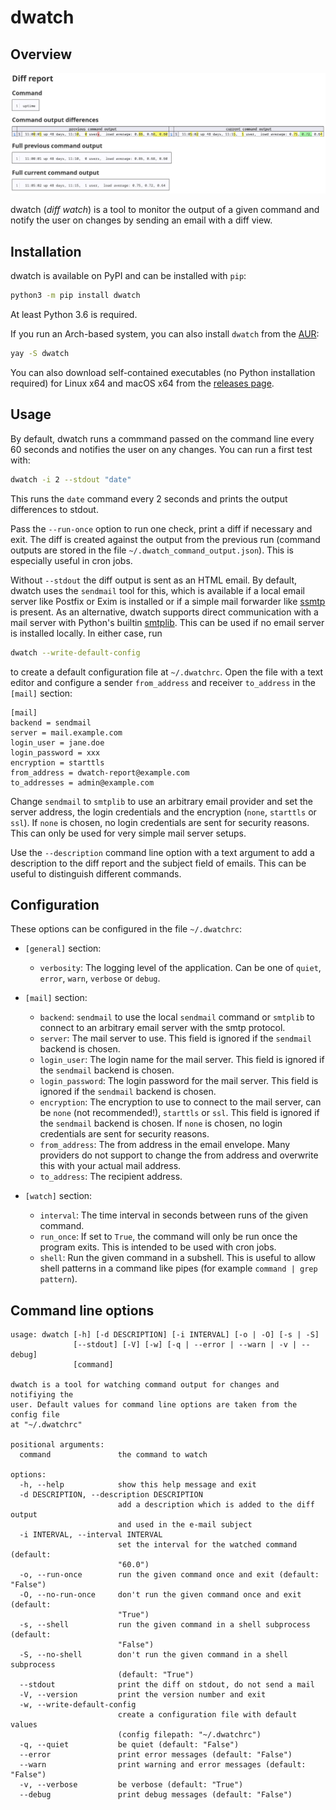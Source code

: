 # dwatch

## Overview

![example_report](https://raw.githubusercontent.com/IngoMeyer441/dwatch/master/example_report.png)

dwatch (*diff watch*) is a tool to monitor the output of a given command and notify the user on changes by sending an
email with a diff view.

## Installation

dwatch is available on PyPI and can be installed with `pip`:

```bash
python3 -m pip install dwatch
```

At least Python 3.6 is required.

If you run an Arch-based system, you can also install `dwatch` from the
[AUR](https://aur.archlinux.org/packages/dwatch/):

```bash
yay -S dwatch
```

You can also download self-contained executables (no Python installation required) for Linux x64 and macOS x64 from the
[releases page](https://github.com/IngoMeyer441/dwatch/releases).

## Usage

By default, dwatch runs a commmand passed on the command line every 60 seconds and notifies the user on any changes. You
can run a first test with:

```bash
dwatch -i 2 --stdout "date"
```

This runs the `date` command every 2 seconds and prints the output differences to stdout.

Pass the `--run-once` option to run one check, print a diff if necessary and exit. The diff is created against the
output from the previous run (command outputs are stored in the file `~/.dwatch_command_output.json`). This is
especially useful in cron jobs.

Without `--stdout` the diff output is sent as an HTML email. By default, dwatch uses the `sendmail` tool for this, which
is available if a local email server like Postfix or Exim is installed or if a simple mail forwarder like
[ssmtp](https://packages.debian.org/stable/ssmtp) is present. As an alternative, dwatch supports direct communication
with a mail server with Python's builtin [smtplib](https://docs.python.org/3/library/smtplib.html). This can be used if
no email server is installed locally. In either case, run

```bash
dwatch --write-default-config
```

to create a default configuration file at `~/.dwatchrc`. Open the file with a text editor and configure a sender
`from_address` and receiver `to_address` in the `[mail]` section:

```text
[mail]
backend = sendmail
server = mail.example.com
login_user = jane.doe
login_password = xxx
encryption = starttls
from_address = dwatch-report@example.com
to_addresses = admin@example.com
```

Change `sendmail` to `smtplib` to use an arbitrary email provider and set the server address, the login credentials and
the encryption (`none`, `starttls` or `ssl`). If `none` is chosen, no login credentials are sent for security reasons.
This can only be used for very simple mail server setups.

Use the `--description` command line option with a text argument to add a description to the diff report and the subject
field of emails. This can be useful to distinguish different commands.

## Configuration

These options can be configured in the file `~/.dwatchrc`:

- `[general]` section:

  - `verbosity`: The logging level of the application. Can be one of `quiet`, `error`, `warn`, `verbose` or `debug`.

- `[mail]` section:

  - `backend`: `sendmail` to use the local `sendmail` command or `smtplib` to connect to an arbitrary email server with
    the smtp protocol.
  - `server`: The mail server to use. This field is ignored if the `sendmail` backend is chosen.
  - `login_user`: The login name for the mail server. This field is ignored if the `sendmail` backend is chosen.
  - `login_password`: The login password for the mail server. This field is ignored if the `sendmail` backend is chosen.
  - `encryption`: The encryption to use to connect to the mail server, can be `none` (not recommended!), `starttls` or
    `ssl`. This field is ignored if the `sendmail` backend is chosen. If `none` is chosen, no login credentials are sent
    for security reasons.
  - `from_address`: The from address in the email envelope. Many providers do not support to change the from address and
    overwrite this with your actual mail address.
  - `to_address`: The recipient address.

- `[watch]` section:

  - `interval`: The time interval in seconds between runs of the given command.
  - `run_once`: If set to `True`, the command will only be run once the program exits. This is intended to be used with
    cron jobs.
  - `shell`: Run the given command in a subshell. This is useful to allow shell patterns in a command like pipes (for
    example `command | grep pattern`).

## Command line options

```text
usage: dwatch [-h] [-d DESCRIPTION] [-i INTERVAL] [-o | -O] [-s | -S]
              [--stdout] [-V] [-w] [-q | --error | --warn | -v | --debug]
              [command]

dwatch is a tool for watching command output for changes and notifiying the
user. Default values for command line options are taken from the config file
at "~/.dwatchrc"

positional arguments:
  command               the command to watch

options:
  -h, --help            show this help message and exit
  -d DESCRIPTION, --description DESCRIPTION
                        add a description which is added to the diff output
                        and used in the e-mail subject
  -i INTERVAL, --interval INTERVAL
                        set the interval for the watched command (default:
                        "60.0")
  -o, --run-once        run the given command once and exit (default: "False")
  -O, --no-run-once     don't run the given command once and exit (default:
                        "True")
  -s, --shell           run the given command in a shell subprocess (default:
                        "False")
  -S, --no-shell        don't run the given command in a shell subprocess
                        (default: "True")
  --stdout              print the diff on stdout, do not send a mail
  -V, --version         print the version number and exit
  -w, --write-default-config
                        create a configuration file with default values
                        (config filepath: "~/.dwatchrc")
  -q, --quiet           be quiet (default: "False")
  --error               print error messages (default: "False")
  --warn                print warning and error messages (default: "False")
  -v, --verbose         be verbose (default: "True")
  --debug               print debug messages (default: "False")
```
